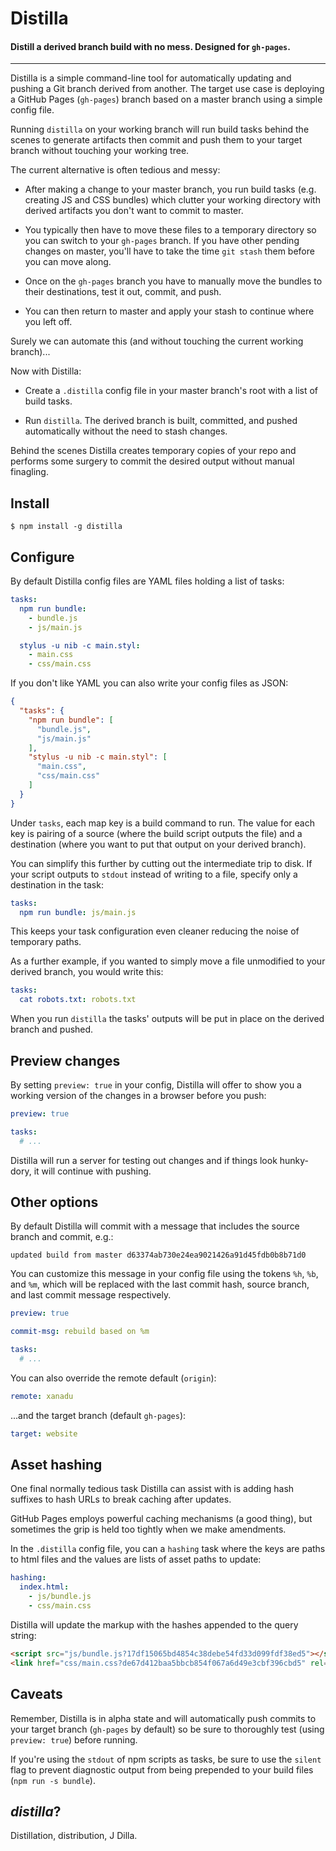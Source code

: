 # Distilla
#### Distill a derived branch build with no mess. Designed for `gh-pages`.
---

Distilla is a simple command-line tool for automatically updating and pushing a
Git branch derived from another. The target use case is deploying a GitHub Pages
(`gh-pages`) branch based on a master branch using a simple config file.

Running `distilla` on your working branch will run build tasks behind the scenes
to generate artifacts then commit and push them to your target branch without
touching your working tree.

The current alternative is often tedious and messy:

- After making a change to your master branch, you run build tasks (e.g.
  creating JS and CSS bundles) which clutter your working directory with
  derived artifacts you don't want to commit to master.

- You typically then have to move these files to a temporary directory so you
  can switch to your `gh-pages` branch. If you have other pending changes on
  master, you'll have to take the time `git stash` them before you can move along.

- Once on the `gh-pages` branch you have to manually move the bundles to their
  destinations, test it out, commit, and push.

- You can then return to master and apply your stash to continue where you left
  off.

Surely we can automate this (and without touching the current working branch)...

Now with Distilla:

- Create a `.distilla` config file in your master branch's root with a list of
  build tasks.

- Run `distilla`. The derived branch is built, committed, and pushed automatically
  without the need to stash changes.


Behind the scenes Distilla creates temporary copies of your repo and performs
some surgery to commit the desired output without manual finagling.


## Install

```
$ npm install -g distilla
```

## Configure

By default Distilla config files are YAML files holding a list of tasks:

```yaml
tasks:
  npm run bundle:
    - bundle.js
    - js/main.js

  stylus -u nib -c main.styl:
    - main.css
    - css/main.css
```

If you don't like YAML you can also write your config files as JSON:

```json
{
  "tasks": {
    "npm run bundle": [
      "bundle.js",
      "js/main.js"
    ],
    "stylus -u nib -c main.styl": [
      "main.css",
      "css/main.css"
    ]
  }
}
```

Under `tasks`, each map key is a build command to run. The value for each key is
pairing of a source (where the build script outputs the file) and a destination
(where you want to put that output on your derived branch).

You can simplify this further by cutting out the intermediate trip to disk. If
your script outputs to `stdout` instead of writing to a file, specify only a
destination in the task:

```yaml
tasks:
  npm run bundle: js/main.js
```

This keeps your task configuration even cleaner reducing the noise of temporary paths.

As a further example, if you wanted to simply move a file unmodified to your
derived branch, you would write this:

```yaml
tasks:
  cat robots.txt: robots.txt
```

When you run `distilla` the tasks' outputs will be put in place on the derived
branch and pushed.


## Preview changes

By setting `preview: true` in your config, Distilla will offer to show you a
working version of the changes in a browser before you push:

```yaml
preview: true

tasks:
  # ...
```

Distilla will run a server for testing out changes and if things look hunky-dory,
it will continue with pushing.


## Other options

By default Distilla will commit with a message that includes the source branch
and commit, e.g.:

```
updated build from master d63374ab730e24ea9021426a91d45fdb0b8b71d0
```

You can customize this message in your config file using the tokens `%h`, `%b`,
and `%m`, which will be replaced with the last commit hash, source branch, and
last commit message respectively.

```yaml
preview: true

commit-msg: rebuild based on %m

tasks:
  # ...
```

You can also override the remote default (`origin`):

```yaml
remote: xanadu
```

...and the target branch (default `gh-pages`):

```yaml
target: website
```


## Asset hashing

One final normally tedious task Distilla can assist with is adding hash suffixes
to hash URLs to break caching after updates.

GitHub Pages employs powerful caching mechanisms (a good thing), but sometimes
the grip is held too tightly when we make amendments.

In the `.distilla` config file, you can a `hashing` task where the keys are
paths to html files and the values are lists of asset paths to update:

```yaml
hashing:
  index.html:
    - js/bundle.js
    - css/main.css
```

Distilla will update the markup with the hashes appended to the query string:
```html
<script src="js/bundle.js?17df15065bd4854c38debe54fd33d099fdf38ed5"></script>
<link href="css/main.css?de67d412baa5bbcb854f067a6d49e3cbf396cbd5" rel="stylesheet" type="text/css">
```


## Caveats

Remember, Distilla is in alpha state and will automatically push commits to your
target branch  (`gh-pages` by default) so be sure to thoroughly test
(using `preview: true`) before running.

If you're using the `stdout` of npm scripts as tasks, be sure to use the `silent`
flag to prevent diagnostic output from being prepended to your build files
(`npm run -s bundle`).


## *distilla*?
Distillation, distribution, J Dilla.
